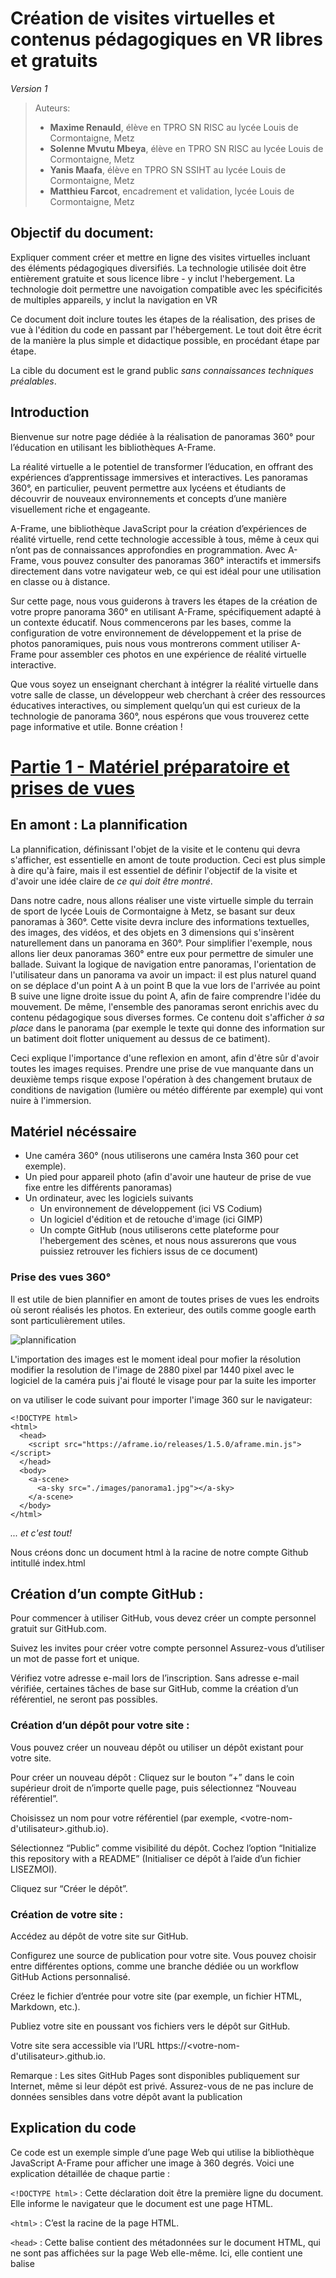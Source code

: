 # Création de visites virtuelles et contenus pédagogiques en VR libres et gratuits

*Version 1*

> Auteurs:
> - **Maxime Renauld**, élève en TPRO SN RISC au lycée Louis de Cormontaigne, Metz
> - **Solenne Mvutu Mbeya**,  élève en TPRO SN RISC au lycée Louis de Cormontaigne, Metz
> - **Yanis Maafa**,  élève en TPRO SN SSIHT au lycée Louis de Cormontaigne, Metz
> - **Matthieu Farcot**, encadrement et validation, lycée Louis de Cormontaigne, Metz

## Objectif du document:
Expliquer comment créer et mettre en ligne des visites virtuelles incluant des éléments pédagogiques diversifiés. La technologie utilisée doit être entièrement gratuite et sous licence libre - y inclut l'hebergement. La technologie doit permettre une navoigation compatible avec les spécificités de multiples appareils, y inclut la navigation en VR 

Ce document doit inclure toutes les étapes de la réalisation, des prises de vue à l'édition du code en passant par l'hébergement. Le tout doit être écrit de la manière la plus simple et didactique possible, en procédant étape par étape.

La cible du document est le grand public *sans connaissances techniques préalables*.

## Introduction
Bienvenue sur notre page dédiée à la réalisation de panoramas 360° pour l’éducation en utilisant les bibliothèques A-Frame.

La réalité virtuelle a le potentiel de transformer l’éducation, en offrant des expériences d’apprentissage immersives et interactives. Les panoramas 360°, en particulier, peuvent permettre aux lycéens et étudiants de découvrir de nouveaux environnements et concepts d’une manière visuellement riche et engageante.

A-Frame, une bibliothèque JavaScript pour la création d’expériences de réalité virtuelle, rend cette technologie accessible à tous, même à ceux qui n’ont pas de connaissances approfondies en programmation. Avec A-Frame, vous pouvez consulter des panoramas 360° interactifs et immersifs directement dans votre navigateur web, ce qui est idéal pour une utilisation en classe ou à distance.

Sur cette page, nous vous guiderons à travers les étapes de la création de votre propre panorama 360° en utilisant A-Frame, spécifiquement adapté à un contexte éducatif. Nous commencerons par les bases, comme la configuration de votre environnement de développement et la prise de photos panoramiques, puis nous vous montrerons comment utiliser A-Frame pour assembler ces photos en une expérience de réalité virtuelle interactive.

Que vous soyez un enseignant cherchant à intégrer la réalité virtuelle dans votre salle de classe, un développeur web cherchant à créer des ressources éducatives interactives, ou simplement quelqu’un qui est curieux de la technologie de panorama 360°, nous espérons que vous trouverez cette page informative et utile. Bonne création !

# [Partie 1 - Matériel préparatoire et prises de vues](https://maximer37.github.io/VR-Markdown/guide1/partie1/index.html)

## En amont : La plannification

La plannification, définissant l'objet de la visite et le contenu qui devra s'afficher, est essentielle en amont de toute production. Ceci est plus simple à dire qu'à faire, mais il est essentiel de définir l'objectif de la visite et d'avoir une idée claire de *ce qui doit être montré*.

Dans notre cadre, nous allons réaliser une viste virtuelle simple du terrain de sport de lycée Louis de Cormontaigne à Metz, se basant sur deux panoramas à 360°. Cette visite devra inclure des informations textuelles, des images, des vidéos, et des objets en 3 dimensions qui s'insèrent naturellement dans un panorama en 360°. Pour simplifier l'exemple, nous allons lier deux panoramas 360° entre eux pour permettre de simuler une ballade. Suivant la logique de navigation entre panoramas, l'orientation de l'utilisateur dans un panorama va avoir un impact: il est plus naturel quand on se déplace d'un point A à un point B que la vue lors de l'arrivée au point B suive une ligne droite issue du point A, afin de faire comprendre l'idée du mouvement. De même, l'ensemble des panoramas seront enrichis avec du contenu pédagogique sous diverses formes. Ce contenu doit s'afficher *à sa place* dans le panorama (par exemple le texte qui donne des information sur un batiment doit flotter uniquement au dessus de ce batiment).

Ceci explique l'importance d'une reflexion en amont, afin d'être sûr d'avoir toutes les images requises. Prendre une prise de vue manquante dans un deuxième temps risque expose l'opération à des changement brutaux de conditions de navigation (lumière ou météo différente par exemple) qui vont nuire à l'immersion.

## Matériel nécéssaire

- Une caméra 360° (nous utiliserons une caméra Insta 360 pour cet exemple).
- Un pied pour appareil photo (afin d'avoir une hauteur de prise de vue fixe entre les différents panoramas)
- Un ordinateur, avec les logiciels suivants
  - Un environnement de développement (ici VS Codium)
  - Un logiciel d'édition et de retouche d'image (ici GIMP)
  - Un compte GitHub (nous utiliserons cette plateforme pour l'hebergement des scènes, et nous nous assurerons que vous puissiez retrouver les fichiers issus de ce document)

### Prise des vues 360°

Il est utile de bien plannifier en amont de toutes prises de vues les endroits où seront réalisés les photos.
En exterieur, des outils comme google earth sont particulièrement utiles.

![plannification](<partie2/resources/image/plan.jpg>)

L'importation des images est le moment ideal pour mofier la résolution  modifier la resolution de l'image de 2880 pixel par 1440 pixel avec le logiciel de la caméra puis j'ai flouté le visage pour par la suite les importer 

on va utiliser le code suivant pour importer l'image 360 sur le navigateur:
```
<!DOCTYPE html>
<html>
  <head>
    <script src="https://aframe.io/releases/1.5.0/aframe.min.js"></script>
  </head>
  <body>
    <a-scene>
      <a-sky src="./images/panorama1.jpg"></a-sky>
    </a-scene>
  </body>
</html>
```
*... et c'est tout!*

Nous créons donc un document html à la racine de notre compte Github intitullé index.html


## Création d’un compte GitHub :


Pour commencer à utiliser GitHub, vous devez créer un compte personnel gratuit sur GitHub.com.


Suivez les invites pour créer votre compte personnel Assurez-vous d’utiliser un mot de passe fort et unique.


Vérifiez votre adresse e-mail lors de l’inscription. Sans adresse e-mail vérifiée, certaines tâches de base sur GitHub, comme la création d’un référentiel, ne seront pas possibles.


### Création d’un dépôt pour votre site :


Vous pouvez créer un nouveau dépôt ou utiliser un dépôt existant pour votre site.


Pour créer un nouveau dépôt :
Cliquez sur le bouton “+” dans le coin supérieur droit de n’importe quelle page, puis sélectionnez “Nouveau référentiel”.


Choisissez un nom pour votre référentiel (par exemple, <votre-nom-d'utilisateur>.github.io).


Sélectionnez “Public” comme visibilité du dépôt.
Cochez l’option “Initialize this repository with a README” (Initialiser ce dépôt à l’aide d’un fichier LISEZMOI).


Cliquez sur “Créer le dépôt”.


### Création de votre site :


Accédez au dépôt de votre site sur GitHub.


Configurez une source de publication pour votre site. Vous pouvez choisir entre différentes options, comme une branche dédiée ou un workflow GitHub Actions personnalisé.


Créez le fichier d’entrée pour votre site (par exemple, un fichier HTML, Markdown, etc.).


Publiez votre site en poussant vos fichiers vers le dépôt sur GitHub.


Votre site sera accessible via l’URL https://<votre-nom-d'utilisateur>.github.io.


Remarque : Les sites GitHub Pages sont disponibles publiquement sur Internet, même si leur dépôt est privé. Assurez-vous de ne pas inclure de données sensibles dans votre dépôt avant la publication

## Explication du code

Ce code est un exemple simple d’une page Web qui utilise la bibliothèque JavaScript A-Frame pour afficher une image à 360 degrés. Voici une explication détaillée de chaque partie :

`<!DOCTYPE html>` : Cette déclaration doit être la première ligne du document. Elle informe le navigateur que le document est une page HTML.

`<html>` : C’est la racine de la page HTML.

`<head>` : Cette balise contient des métadonnées sur le document HTML, qui ne sont pas affichées sur la page Web elle-même. Ici, elle contient une balise <script>.

`<script src="https://aframe.io/releases/1.5.0/aframe.min.js"></script>` : Cette balise importe la bibliothèque A-Frame, qui est une bibliothèque JavaScript pour la création d’expériences de réalité virtuelle.

`<body>` : Cette balise contient le contenu principal de la page Web, qui est affiché dans le navigateur.

`<a-scene>` : C’est une balise spécifique à A-Frame qui crée une scène 3D où vous pouvez placer des objets.

`<a-sky src="./images/3601.jpg"></a-sky>` : Cette balise spécifique à A-Frame crée un ciel autour de la scène avec comme texture l’image spécifiée. Dans ce cas, l’image est "3601.jpg" qui se trouve dans le répertoire "images".


`<a-scene>` est l’élément principal qui contient tous les objets 3D de la scène scène A-Frame.


`<a-assets>` est utilisé pour précharger les ressources, comme l'image de panorama.


`<img id="panorama-image" src="chemin_vers_votre_image.jpg">` définit une image que vous utiliserez pour le panorama. Remplace "chemin_vers_votre_image.jpg" par le chemin vers ton image de panorama.

`<a-sky src="#panorama-image"></a-sky>` crée le panorama en utilisant l’image que vous avez définie. Il utilise l’ID de l’image comme source.

N’oublie pas de remplacer "chemin_vers_votre_image.jpg" par le chemin réel vers ton image de panorama. Attention: l’image doit être au format equirectangular pour qu’elle s’affiche correctement comme un panorama 360°.


En résumé, ce code crée une scène de réalité virtuelle avec un ciel texturé par une image à 360 degrés. Vous pouvez interagir avec cette scène en utilisant la souris pour regarder autour de vous.



<!-- <a href="https://maximer37.github.io/VR-Markdown/"> -->

<img src="partie2/resources/image/panorama1.jpg" alt="premier panorama" height="auto" width="850">


# [Partie 2 - Navigation entre deux panorama 360](https://maximer37.github.io/VR-Markdown/guide1/partie2/index.html)

<img src="partie2/resources/image/panorama2.jpg" alt="premier panorama" height="auto" width="850">

Dans un premier temps j'ai ajouter un template dans mon code qui va me permettre de gagner du temps sur la création de fonction, on va aussi crée une page javascript du nom de index.js qui va me permetre d'utiliser des variable et des fonction propre a javascript, on va crée deux page html que l'on va ranger dans un dossier spécifique dans l'arboraissance ./partie2/Pages-Index/default.html et dans le dossier ./partie2/Pages-Index/1.html. Dans c'est index on peut y trouver les du code pour inserer un object qui est notre fleche, qui permet de naviger d'un panorama a l'autre. 

## Changer la couleur d'un object

Pour commencer il faut activer l'inspecteur avec la combinaisson de touche  `ctrl` + `Alt` + `I` 

<img src="partie2/resources/image/imagegenerique/presentationinspecteur.png" alt="mode inspecteur" height="auto" width="850">

A votre gauche on y trouve les element qui compose la page (le panorama,la camera...)

On va selectionner a gauche l'element ***MainScene*** puis dans la partie dérouler on selectionne l'entiter ***fleche*** 

<img src="partie2/resources/image/imagegenerique/selection.png" alt="selection" height="auto" width="250">

Puis maintenant notre fleche est selectionner on peut alors acceder au menu de modification des different element ici ce qui nous 
interesse c'est la couleur

A votre droite un menu c'est ouvert a fin de modifier la fleche, on va selection le menu deroulant ***Add composant*** on chercher ***Material***

<img src="partie2/resources/image/imagegenerique/ajoutcomposant.png" alt="ajout composant" height="auto" width="200">

ensuite on peut cliquer sur ***Material*** une ligne avec idiquer ***color*** va nous permetre de changer la couleur, on clique sur le carré blanc et a l'aide du curseur on va selectionner la couleur que l'on veut.

<img src="partie2/resources/image/imagegenerique/color.png" alt="changement de couleur" height="auto" width="850">

Enfin on peut copier extraire les modification pour les transformer en code a implementer dedans 

<img src="partie2/resources/image/imagegenerique/copiecode.png" alt="copie code" height="auto" width="200" >

on recherche la ligne du code qui fais reference a la ***fleche*** et on peut coller le nouveau code 

<img src="partie2/resources/image/imagegenerique/selectioncode.png" alt="selection code" height="auto" width="850">

# [Partie 3 - Animer un objet et inserer un texte](https://maximer37.github.io/VR-Markdown/guide1/partie3/index.html)

Dans un deuxieme temps on va animer notre fleche qui vas aller du haut vers le bas pour mieux indiquer ou va aller l'utilisateur .Pour realiser cela on va utiliser un composant du nom de animation on vas lui indiquer le type d'animation  mais aussi inserer des texte pour mieux guider l'utilisateur dans son parcours.
Pour cela on rajoute un composant pour le texte qui va fonctionner avec une frise qui est au nveau du sol dans le but que le texte  regarde toujours vers l'utilisateur qui se base sur un morceau de code en javascript 

````
AFRAME.registerComponent('lamo', {
    schema: {
      angle: {type: 'int', default: 0},
      Y: {type: 'int', default: 1}
    },
  
    init: async function() {
      this.update = this.update.bind(this)
    },
````
ensuite on peut modifier certain parametre dans le mode inspecteur qui vont nous permettre de modifier la couleur du texte, centrer le texte...


# [Partie 4 - Implémentation d'une vidéo](https://maximer37.github.io/VR-Markdown/guide1/partie4/index.html)

Pour tout demarage de fichier video ou de fichier audio il faut obligatoirement une interaction qui permet de demmarer c'est dernier. tout cela est la causse de soucis deconomie de bande passance 

<!-- 
````
<a-entity id="printer" scene-changer="" obj-model="obj: ./resources/fleche.obj" position="-28.26659 0.24929 -16.91649" class="raycastable" rotation="-90 0 0" 


animation="property: position; dir: alternate; to: -28.2 -.4 -16.9; loop: true; dur: 1000"></a-entity>
````-->
